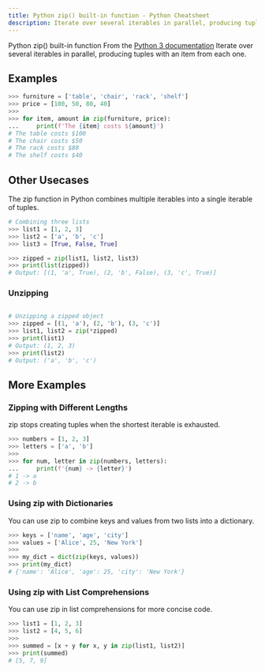```yaml
---
title: Python zip() built-in function - Python Cheatsheet
description: Iterate over several iterables in parallel, producing tuples with an item from each one.
---
```


<base-title :title="frontmatter.title" :description="frontmatter.description">
Python zip() built-in function
</base-title>

<base-disclaimer>
  <base-disclaimer-title>
    From the <a target="_blank" href="https://docs.python.org/3/library/functions.html#zip">Python 3 documentation</a>
  </base-disclaimer-title>
  <base-disclaimer-content>
    Iterate over several iterables in parallel, producing tuples with an item from each one.
  </base-disclaimer-content>
</base-disclaimer>

## Examples

```python
>>> furniture = ['table', 'chair', 'rack', 'shelf']
>>> price = [100, 50, 80, 40]
>>>
>>> for item, amount in zip(furniture, price):
...     print(f'The {item} costs ${amount}')
# The table costs $100
# The chair costs $50
# The rack costs $80
# The shelf costs $40
```

## Other Usecases

The zip function in Python combines multiple iterables into a single iterable of tuples.

```python
# Combining three lists
>>> list1 = [1, 2, 3]
>>> list2 = ['a', 'b', 'c']
>>> list3 = [True, False, True]

>>> zipped = zip(list1, list2, list3)
>>> print(list(zipped))
# Output: [(1, 'a', True), (2, 'b', False), (3, 'c', True)]
```

### Unzipping

```python

# Unzipping a zipped object
>>> zipped = [(1, 'a'), (2, 'b'), (3, 'c')]
>>> list1, list2 = zip(*zipped)
>>> print(list1)
# Output: (1, 2, 3)
>>> print(list2)
# Output: ('a', 'b', 'c')
```

## More Examples

### Zipping with Different Lengths

zip stops creating tuples when the shortest iterable is exhausted.

```python
>>> numbers = [1, 2, 3]
>>> letters = ['a', 'b']
>>>
>>> for num, letter in zip(numbers, letters):
...     print(f'{num} -> {letter}')
# 1 -> a
# 2 -> b
```

### Using zip with Dictionaries

You can use zip to combine keys and values from two lists into a dictionary.

```python
>>> keys = ['name', 'age', 'city']
>>> values = ['Alice', 25, 'New York']
>>>
>>> my_dict = dict(zip(keys, values))
>>> print(my_dict)
# {'name': 'Alice', 'age': 25, 'city': 'New York'}
```

### Using zip with List Comprehensions

You can use zip in list comprehensions for more concise code.

```python
>>> list1 = [1, 2, 3]
>>> list2 = [4, 5, 6]
>>>
>>> summed = [x + y for x, y in zip(list1, list2)]
>>> print(summed)
# [5, 7, 9]
```
